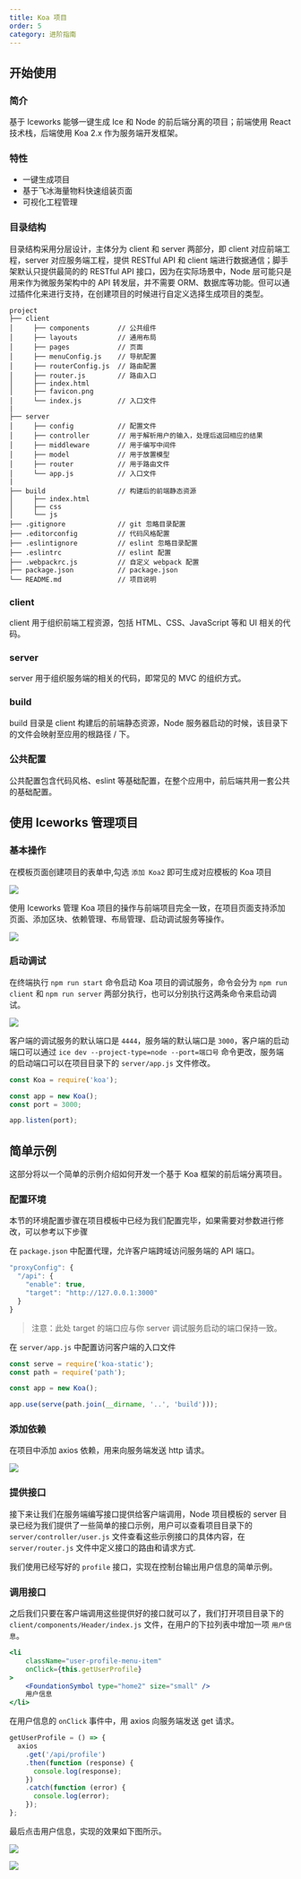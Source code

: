 ```yaml
---
title: Koa 项目
order: 5
category: 进阶指南
---
```


## 开始使用

### 简介

基于 Iceworks 能够一键生成 Ice 和 Node 的前后端分离的项目；前端使用 React 技术栈，后端使用 Koa 2.x 作为服务端开发框架。

### 特性

- 一键生成项目
- 基于飞冰海量物料快速组装页面
- 可视化工程管理

### 目录结构

目录结构采用分层设计，主体分为 client 和 server 两部分，即 client 对应前端工程，server 对应服务端工程，提供 RESTful API 和 client 端进行数据通信；脚手架默认只提供最简的的 RESTful API 接口，因为在实际场景中，Node 层可能只是用来作为微服务架构中的 API 转发层，并不需要 ORM、数据库等功能。但可以通过插件化来进行支持，在创建项目的时候进行自定义选择生成项目的类型。

```makedown
project
├── client
│     ├── components       // 公共组件
│     ├── layouts          // 通用布局
│     ├── pages            // 页面
│     ├── menuConfig.js    // 导航配置
│     ├── routerConfig.js  // 路由配置
│     ├── router.js        // 路由入口
│     ├── index.html
│     ├── favicon.png
│     └── index.js         // 入口文件
|
├── server
│     ├── config           // 配置文件
│     ├── controller       // 用于解析用户的输入，处理后返回相应的结果
│     ├── middleware       // 用于编写中间件
│     ├── model            // 用于放置模型
│     ├── router           // 用于路由文件
│     └── app.js           // 入口文件
|
├── build                  // 构建后的前端静态资源
│     ├── index.html
│     ├── css
│     └── js
├── .gitignore             // git 忽略目录配置
├── .editorconfig          // 代码风格配置
├── .eslintignore          // eslint 忽略目录配置
├── .eslintrc              // eslint 配置
├── .webpackrc.js          // 自定义 webpack 配置
├── package.json           // package.json
└── README.md              // 项目说明
```

### client
client 用于组织前端工程资源，包括 HTML、CSS、JavaScript 等和 UI 相关的代码。

### server
 server 用于组织服务端的相关的代码，即常见的 MVC 的组织方式。

### build
build 目录是 client 构建后的前端静态资源，Node 服务器启动的时候，该目录下的文件会映射至应用的根路径 / 下。

### 公共配置
公共配置包含代码风格、eslint 等基础配置，在整个应用中，前后端共用一套公共的基础配置。

## 使用 Iceworks 管理项目

### 基本操作

在模板页面创建项目的表单中,勾选 `添加 Koa2` 即可生成对应模板的 Koa 项目

![](https://img.alicdn.com/tfs/TB1CY2NjNjaK1RjSZFAXXbdLFXa-982-712.png "")

使用 Iceworks 管理 Koa 项目的操作与前端项目完全一致，在项目页面支持添加页面、添加区块、依赖管理、布局管理、启动调试服务等操作。

![](https://img.alicdn.com/tfs/TB1XMYDjNTpK1RjSZFMXXbG_VXa-982-712.png "")

### 启动调试

在终端执行 `npm run start` 命令启动 Koa 项目的调试服务，命令会分为 `npm run client` 和 `npm run server` 两部分执行，也可以分别执行这两条命令来启动调试。

![](https://img.alicdn.com/tfs/TB1br6NjNjaK1RjSZFAXXbdLFXa-982-712.png "")

客户端的调试服务的默认端口是 `4444`，服务端的默认端口是 `3000`，客户端的启动端口可以通过 `ice dev --project-type=node --port=端口号` 命令更改，服务端的启动端口可以在项目目录下的 `server/app.js` 文件修改。

```jsx
const Koa = require('koa');

const app = new Koa();
const port = 3000;

app.listen(port);
```

## 简单示例

这部分将以一个简单的示例介绍如何开发一个基于 Koa 框架的前后端分离项目。

### 配置环境

本节的环境配置步骤在项目模板中已经为我们配置完毕，如果需要对参数进行修改，可以参考以下步骤

在 `package.json` 中配置代理，允许客户端跨域访问服务端的 API 端口。

```jsx
"proxyConfig": {
  "/api": {
    "enable": true,
    "target": "http://127.0.0.1:3000"
  }
}
```

> 注意：此处 target 的端口应与你 server 调试服务启动的端口保持一致。

在 `server/app.js` 中配置访问客户端的入口文件

```jsx
const serve = require('koa-static');
const path = require('path');

const app = new Koa();

app.use(serve(path.join(__dirname, '..', 'build')));
```

### 添加依赖

在项目中添加 axios 依赖，用来向服务端发送 http 请求。

![](https://img.alicdn.com/tfs/TB1jovwjHvpK1RjSZPiXXbmwXXa-982-712.png "")

### 提供接口

接下来让我们在服务端编写接口提供给客户端调用，Node 项目模板的 server 目录已经为我们提供了一些简单的接口示例，用户可以查看项目目录下的 `server/controller/user.js` 文件查看这些示例接口的具体内容，在 `server/router.js` 文件中定义接口的路由和请求方式.

我们使用已经写好的 `profile` 接口，实现在控制台输出用户信息的简单示例。

### 调用接口

之后我们只要在客户端调用这些提供好的接口就可以了，我们打开项目目录下的 `client/components/Header/index.js` 文件，在用户的下拉列表中增加一项 `用户信息`。

```jsx
<li 
	className="user-profile-menu-item"
	onClick={this.getUserProfile}
>
	<FoundationSymbol type="home2" size="small" />
	用户信息
</li>
```

在用户信息的 `onClick` 事件中，用 axios 向服务端发送 get 请求。

```jsx
getUserProfile = () => {
  axios
    .get('/api/profile')
    .then(function (response) {
      console.log(response);
    })
    .catch(function (error) {
      console.log(error);
    });
};
```

最后点击用户信息，实现的效果如下图所示。

![](https://img.alicdn.com/tfs/TB1g8zQiwHqK1RjSZFkXXX.WFXa-209-244.png "")

![](https://img.alicdn.com/tfs/TB1fvrQipzqK1RjSZFoXXbfcXXa-1506-143.png "")
